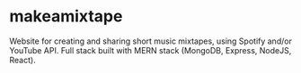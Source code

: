 # makeamixtape

Website for creating and sharing short music mixtapes, using Spotify and/or YouTube API.
Full stack built with MERN stack (MongoDB, Express, NodeJS, React).